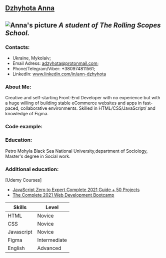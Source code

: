 ## [Dzhyhota Anna](https://github.com/AnnaDzig)
![Anna's picture](https://pbs.twimg.com/profile_images/1187491455708880901/WZFHU0dp_200x200.jpg)
_A student of The Rolling Scopes School._  
---
### Contacts:
 - Ukraine, Mykolaiv;
 - Email Adress: adzyhota@protonmail.com; 
 - Phone/Telegram/Viber: +380974811561;
 - LinkedIn: www.linkedin.com/in/ann-dzhyhota

### About Me:
Creative and self-starting Front-End Developer with no experience but with a huge willing of building stable eCommerce websites and apps in fast-paced, collaborative environments. Skilled in HTML/CSS/JavaScript/ and  knowledge of Figma. 

### Code example:
<script>
document.write(Date());
</script>

### Education:
Petro Mohyla Black Sea National University,department of Sociology, Master's degree in Social work.

### Additional education: 
[Udemy Courses] 
*  [JavaScript Zero to Expert Complete 2021 Guide + 50 Projects](https://www.udemy.com/course/javascript-zero-to-expert-the-complete-modern-guide-build-real-apps)
*  [The Complete 2021 Web Development Bootcamp](https://www.udemy.com/course/the-complete-web-development-bootcamp)

**Skills**   | **Level**
------------ | -------------
HTML         | Novice
CSS          | Novice
Javascript   | Novice
Figma        | Intermediate
English      | Advanced
